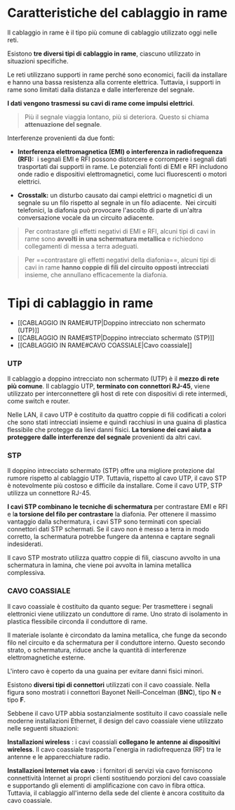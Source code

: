 # Caratteristiche del cablaggio in rame
Il cablaggio in rame è il tipo più comune di cablaggio utilizzato oggi nelle reti. 

Esistono **tre diversi tipi di cablaggio in rame**, ciascuno utilizzato in situazioni specifiche.

Le reti utilizzano supporti in rame perché sono economici, facili da installare e hanno una bassa resistenza alla corrente elettrica. Tuttavia, i supporti in rame sono limitati dalla distanza e dalle interferenze del segnale.

**I dati vengono trasmessi su cavi di rame come impulsi elettrici**.

>Più il segnale viaggia lontano, più si deteriora. Questo si chiama **attenuazione del segnale**.

Interferenze provenienti da due fonti:
- **Interferenza elettromagnetica (EMI) o interferenza in radiofrequenza (RFI):**  i segnali EMI e RFI possono distorcere e corrompere i segnali dati trasportati dai supporti in rame. Le potenziali fonti di EMI e RFI includono onde radio e dispositivi elettromagnetici, come luci fluorescenti o motori elettrici.

- **Crosstalk:** un disturbo causato dai campi elettrici o magnetici di un segnale su un filo rispetto al segnale in un filo adiacente.  Nei circuiti telefonici, la diafonia può provocare l'ascolto di parte di un'altra conversazione vocale da un circuito adiacente.

>Per contrastare gli effetti negativi di EMI e RFI, alcuni tipi di cavi in rame sono **avvolti in una schermatura metallica** e richiedono collegamenti di messa a terra adeguati.

>Per ==contrastare gli effetti negativi della diafonia==, alcuni tipi di cavi in rame **hanno coppie di fili del circuito opposti intrecciati** insieme, che annullano efficacemente la diafonia.

# Tipi di cablaggio in rame
- [[CABLAGGIO IN RAME#UTP|Doppino intrecciato non schermato (UTP)]]
- [[CABLAGGIO IN RAME#STP|Doppino intrecciato schermato (STP)]]
- [[CABLAGGIO IN RAME#CAVO COASSIALE|Cavo coassiale]]

### UTP
Il cablaggio a doppino intrecciato non schermato (UTP) è il **mezzo di rete più comune**. Il cablaggio UTP, **terminato con connettori RJ-45**, viene utilizzato per interconnettere gli host di rete con dispositivi di rete intermedi, come switch e router.

Nelle LAN, il cavo UTP è costituito da quattro coppie di fili codificati a colori che sono stati intrecciati insieme e quindi racchiusi in una guaina di plastica flessibile che protegge da lievi danni fisici. **La torsione dei cavi aiuta a proteggere dalle interferenze del segnale** provenienti da altri cavi.

  
### STP
Il doppino intrecciato schermato (STP) offre una migliore protezione dal rumore rispetto al cablaggio UTP. Tuttavia, rispetto al cavo UTP, il cavo STP è notevolmente più costoso e difficile da installare. Come il cavo UTP, STP utilizza un connettore RJ-45.

**I cavi STP combinano le tecniche di schermatura** per contrastare EMI e RFI e l**a torsione del filo per contrastare** la diafonia. Per ottenere il massimo vantaggio dalla schermatura, i cavi STP sono terminati con speciali connettori dati STP schermati. Se il cavo non è messo a terra in modo corretto, la schermatura potrebbe fungere da antenna e captare segnali indesiderati.

Il cavo STP mostrato utilizza quattro coppie di fili, ciascuno avvolto in una schermatura in lamina, che viene poi avvolta in lamina metallica complessiva.

  

  

  
### CAVO COASSIALE
Il cavo coassiale è costituito da quanto segue:
Per trasmettere i segnali elettronici viene utilizzato un conduttore di rame. 
Uno strato di isolamento in plastica flessibile circonda il conduttore di rame.

Il materiale isolante è circondato da lamina metallica, che funge da secondo filo nel circuito e da schermatura per il conduttore interno. Questo secondo strato, o schermatura, riduce anche la quantità di interferenze elettromagnetiche esterne.

L'intero cavo è coperto da una guaina per evitare danni fisici minori.

Esistono **diversi tipi di connettori** utilizzati con il cavo coassiale. Nella figura sono mostrati i connettori Bayonet Neill–Concelman (**BNC**), tipo **N** e tipo **F**.

Sebbene il cavo UTP abbia sostanzialmente sostituito il cavo coassiale nelle moderne installazioni Ethernet, il design del cavo coassiale viene utilizzato nelle seguenti situazioni:

**Installazioni wireless** : i cavi coassiali **collegano le antenne ai dispositivi wireless**. Il cavo coassiale trasporta l'energia in radiofrequenza (RF) tra le antenne e le apparecchiature radio.

**Installazioni Internet via cavo** : i fornitori di servizi via cavo forniscono connettività Internet ai propri clienti sostituendo porzioni del cavo coassiale e supportando gli elementi di amplificazione con cavo in fibra ottica. Tuttavia, il cablaggio all'interno della sede del cliente è ancora costituito da cavo coassiale.

